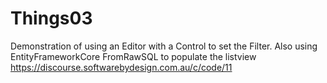 # Things03

Demonstration of using an Editor with a Control to set the Filter.
Also using EntityFrameworkCore FromRawSQL to populate the listview
https://discourse.softwarebydesign.com.au/c/code/11
